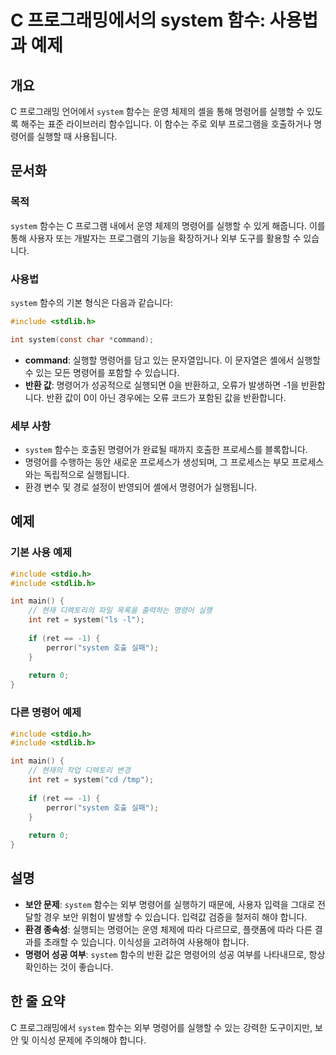 <!--
Meta Description: # C 프로그래밍에서의 system 함수: 사용법과 예제 ## 개요 C 프로그래밍 언어에서 `system` 함수는 운영 체제의 셸을 통해 명령어를 실행할 수 있도록 해주는 표준 라이브러리 함수입니다. 이 함수는 주로 외부 프로그램을 호출하거나 명령어를 실행할 때 사용됩...
Meta Keywords: system, 명령어를, 함수는, 실행할, include
-->

# C 프로그래밍에서의 system 함수: 사용법과 예제

## 개요
C 프로그래밍 언어에서 `system` 함수는 운영 체제의 셸을 통해 명령어를 실행할 수 있도록 해주는 표준 라이브러리 함수입니다. 이 함수는 주로 외부 프로그램을 호출하거나 명령어를 실행할 때 사용됩니다.

## 문서화
### 목적
`system` 함수는 C 프로그램 내에서 운영 체제의 명령어를 실행할 수 있게 해줍니다. 이를 통해 사용자 또는 개발자는 프로그램의 기능을 확장하거나 외부 도구를 활용할 수 있습니다.

### 사용법
`system` 함수의 기본 형식은 다음과 같습니다:

```c
#include <stdlib.h>

int system(const char *command);
```

- **command**: 실행할 명령어를 담고 있는 문자열입니다. 이 문자열은 셸에서 실행할 수 있는 모든 명령어를 포함할 수 있습니다.
- **반환 값**: 명령어가 성공적으로 실행되면 0을 반환하고, 오류가 발생하면 -1을 반환합니다. 반환 값이 0이 아닌 경우에는 오류 코드가 포함된 값을 반환합니다.

### 세부 사항
- `system` 함수는 호출된 명령어가 완료될 때까지 호출한 프로세스를 블록합니다.
- 명령어를 수행하는 동안 새로운 프로세스가 생성되며, 그 프로세스는 부모 프로세스와는 독립적으로 실행됩니다.
- 환경 변수 및 경로 설정이 반영되어 셸에서 명령어가 실행됩니다.

## 예제
### 기본 사용 예제

```c
#include <stdio.h>
#include <stdlib.h>

int main() {
    // 현재 디렉토리의 파일 목록을 출력하는 명령어 실행
    int ret = system("ls -l");
    
    if (ret == -1) {
        perror("system 호출 실패");
    }
    
    return 0;
}
```

### 다른 명령어 예제

```c
#include <stdio.h>
#include <stdlib.h>

int main() {
    // 현재의 작업 디렉토리 변경
    int ret = system("cd /tmp");
    
    if (ret == -1) {
        perror("system 호출 실패");
    }
    
    return 0;
}
```

## 설명
- **보안 문제**: `system` 함수는 외부 명령어를 실행하기 때문에, 사용자 입력을 그대로 전달할 경우 보안 위험이 발생할 수 있습니다. 입력값 검증을 철저히 해야 합니다.
- **환경 종속성**: 실행되는 명령어는 운영 체제에 따라 다르므로, 플랫폼에 따라 다른 결과를 초래할 수 있습니다. 이식성을 고려하여 사용해야 합니다.
- **명령어 성공 여부**: `system` 함수의 반환 값은 명령어의 성공 여부를 나타내므로, 항상 확인하는 것이 좋습니다.

## 한 줄 요약
C 프로그래밍에서 `system` 함수는 외부 명령어를 실행할 수 있는 강력한 도구이지만, 보안 및 이식성 문제에 주의해야 합니다.